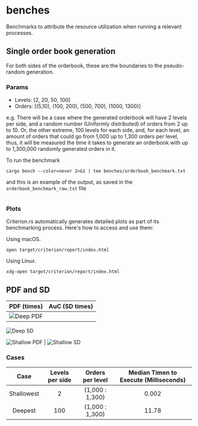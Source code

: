 # benches

Benchmarks to attribute the resource utilization when running a relevant processes.

## Single order book generation

For both sides of the orderbook, these are the boundaries to the pseudo-random
generation. 

### Params

- Levels: [2, 20, 50, 100]
- Orders: [(5,10), (100, 200), (500, 700), (1000, 1300)]

e.g. There will be a case where the generated orderbook will have 2 levels per side, and a random number (Uniformly distributed) of orders from 
2 up to 10. Or, the other extreme, 100 levels for each side, and, for each level, an amount of orders that could go from 1,000 up to 1,300 orders
per level, thus, it will be measured the time it takes to generate an orderbook with up to 1,300,000 randomly generated orders in it.

To run the benchmark

```shell
cargo bench --color=never 2>&1 | tee benches/orderbook_benchmark.txt
```
and this is an example of the output, as saved in the `orderbook_benchmark_raw.txt` file

```shell

```

### Plots

Criterion.rs automatically generates detailed plots as part of its benchmarking process. Here's how to access and use them:

Using macOS.

```
open target/criterion/report/index.html
```

Using Linux.

```
xdg-open target/criterion/report/index.html
```

## PDF and SD

PDF (times)             |  AuC (SD times)
:-------------------------:|:-------------------------:
![Deep PDF](https://raw.githubusercontent.com/IteraLabs/atelier/refs/heads/main/assets/images/benches/orderbook_generation/b_l_100_b_o_Some((1000%2C%201300))_a_l_100_a_o_Some((1000%2C%201300))_1.svg) | 
![Deep SD](https://raw.githubusercontent.com/IteraLabs/atelier/refs/heads/main/assets/images/benches/orderbook_generation/b_l_100_b_o_Some((1000%2C%201300))_a_l_100_a_o_Some((1000%2C%201300))_2.svg)

![Shallow PDF](https://raw.githubusercontent.com/IteraLabs/atelier/refs/heads/main/assets/images/benches/orderbook_generation/b_l_2_b_o_Some((5%2C%2010))_a_l_2_a_o_Some((5%2C%2010))_1.svg) | 
![Shallow SD](https://raw.githubusercontent.com/IteraLabs/atelier/refs/heads/main/assets/images/benches/orderbook_generation/b_l_2_b_o_Some((5%2C%2010))_a_l_2_a_o_Some((5%2C%2010))_2.svg)


### Cases

|    Case    | Levels per side | Orders per level | Median Timen to Execute (Milliseconds) |
|:----------:|:---------------:|:----------------:|:--------------------------------------:|
| Shallowest |        2        |  (1,000 : 1,300) |                  0.002                 |
| Deepest    |       100       |  (1,000 : 1,300) |                  11.78                 |

